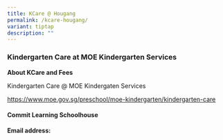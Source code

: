 ```yaml
---
title: KCare @ Hougang
permalink: /kcare-hougang/
variant: tiptap
description: ""
---
```

<h3>Kindergarten Care at MOE Kindergarten Services</h3>
<p><strong>About KCare&nbsp;and Fees</strong>
</p>
<p>Kindergarten Care @ MOE Kindergaten Services&nbsp;</p>
<p><a href="https://www.moe.gov.sg/preschool/moe-kindergarten/kindergarten-care" rel="noopener noreferrer nofollow" target="_blank"><u>https://www.moe.gov.sg/preschool/moe-kindergarten/kindergarten-care</u></a>
</p>
<h4><strong>Commit Learning Schoolhouse</strong></h4>
<p><strong>Email address:</strong>
</p>
<p></p>